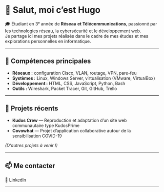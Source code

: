 # 👋 Salut, moi c’est Hugo

🎓 Étudiant en 3ᵉ année de **Réseau et Télécommunications**, passionné par les technologies réseau, la cybersécurité et le développement web.  
Je partage ici mes projets réalisés dans le cadre de mes études et mes explorations personnelles en informatique.

---

## 🧠 Compétences principales
- **Réseaux :** configuration Cisco, VLAN, routage, VPN, pare-feu
- **Systèmes :** Linux, Windows Server, virtualisation (VMware, VirtualBox)
- **Développement :** HTML, CSS, JavaScript, Python, Bash
- **Outils :** Wireshark, Packet Tracer, Git, GitHub, Trello

---

## 🚀 Projets récents
- **Kudos Crew** — Reproduction et adaptation d’un site web communautaire type KudosPrime
- **Covowhat** — Projet d’application collaborative autour de la sensibilisation COVID-19

_(D’autres projets à venir !)_

---

## 📫 Me contacter

💼 [LinkedIn](#https://www.linkedin.com/in/hugo-coston-0674052a2/)

---
